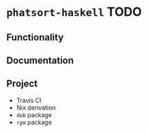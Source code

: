 # `phatsort-haskell` TODO

## Functionality

## Documentation

## Project

* Travis CI
* Nix derivation
* `deb` package
* `rpm` package
